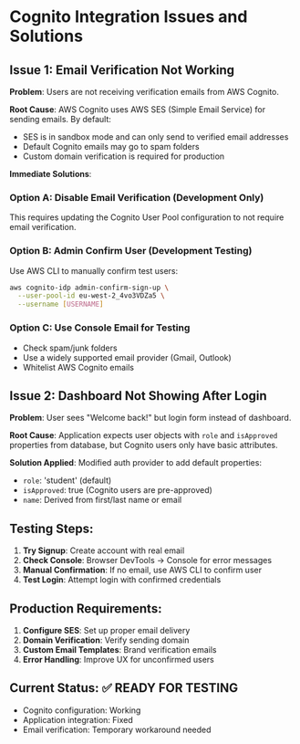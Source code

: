 # Cognito Integration Issues and Solutions

## Issue 1: Email Verification Not Working

**Problem**: Users are not receiving verification emails from AWS Cognito.

**Root Cause**: AWS Cognito uses AWS SES (Simple Email Service) for sending emails. By default:
- SES is in sandbox mode and can only send to verified email addresses
- Default Cognito emails may go to spam folders
- Custom domain verification is required for production

**Immediate Solutions**:

### Option A: Disable Email Verification (Development Only)
This requires updating the Cognito User Pool configuration to not require email verification.

### Option B: Admin Confirm User (Development Testing)
Use AWS CLI to manually confirm test users:
```bash
aws cognito-idp admin-confirm-sign-up \
  --user-pool-id eu-west-2_4vo3VDZa5 \
  --username [USERNAME]
```

### Option C: Use Console Email for Testing
- Check spam/junk folders
- Use a widely supported email provider (Gmail, Outlook)
- Whitelist AWS Cognito emails

## Issue 2: Dashboard Not Showing After Login

**Problem**: User sees "Welcome back!" but login form instead of dashboard.

**Root Cause**: Application expects user objects with `role` and `isApproved` properties from database, but Cognito users only have basic attributes.

**Solution Applied**: Modified auth provider to add default properties:
- `role`: 'student' (default)
- `isApproved`: true (Cognito users are pre-approved)
- `name`: Derived from first/last name or email

## Testing Steps:

1. **Try Signup**: Create account with real email
2. **Check Console**: Browser DevTools → Console for error messages
3. **Manual Confirmation**: If no email, use AWS CLI to confirm user
4. **Test Login**: Attempt login with confirmed credentials

## Production Requirements:

1. **Configure SES**: Set up proper email delivery
2. **Domain Verification**: Verify sending domain
3. **Custom Email Templates**: Brand verification emails
4. **Error Handling**: Improve UX for unconfirmed users

## Current Status: ✅ READY FOR TESTING
- Cognito configuration: Working
- Application integration: Fixed
- Email verification: Temporary workaround needed
